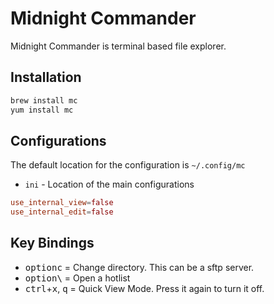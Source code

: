 # Midnight Commander

Midnight Commander is terminal based file explorer.

## Installation

```bash
brew install mc
yum install mc
```

## Configurations

The default location for the configuration is `~/.config/mc`

* `ini` - Location of the main configurations

```toml
use_internal_view=false
use_internal_edit=false
```

## Key Bindings

* <kbd>option</kbd><kbd>c</kbd> = Change directory. This can be a sftp server.
* <kbd>option</kbd><kbd>\\</kbd> = Open a hotlist  
* <kbd>ctrl</kbd>+<kbd>x</kbd>, <kbd>q</kbd> = Quick View Mode. Press it again to turn it off.
